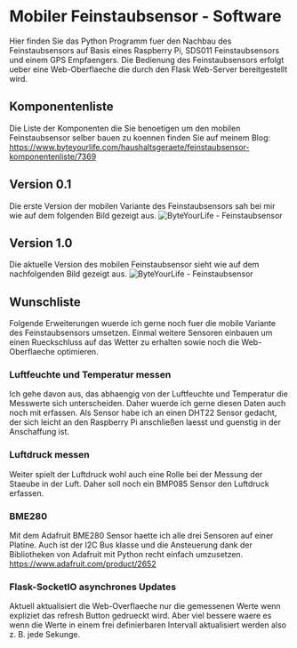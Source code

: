 # Mobiler Feinstaubsensor - Software
Hier finden Sie das Python Programm fuer den Nachbau des Feinstaubsensors auf Basis eines Raspberry Pi, SDS011 Feinstaubsensors und einem GPS Empfaengers. Die Bedienung des Feinstaubsensors erfolgt ueber eine Web-Oberflaeche die durch den Flask Web-Server bereitgestellt wird.
## Komponentenliste
Die Liste der Komponenten die Sie benoetigen um den mobilen Feinstaubsensor selber bauen zu koennen finden Sie auf meinem Blog: 
https://www.byteyourlife.com/haushaltsgeraete/feinstaubsensor-komponentenliste/7369

## Version 0.1
Die erste Version der mobilen Variante des Feinstaubsensors sah bei mir wie auf dem folgenden Bild gezeigt aus.
![ByteYourLife - Feinstaubsensor](https://www.byteyourlife.com/wp-content/uploads/2017/05/Mobiler_Feinstaubsensor_03-300x225.jpg)
## Version 1.0
Die aktuelle Version des mobilen Feinstaubsensor sieht wie auf dem nachfolgenden Bild gezeigt aus.
![ByteYourLife - Feinstaubsensor](https://www.byteyourlife.com/wp-content/uploads/2017/10/Feinstaubsensor_small-300x200.jpg)
## Wunschliste
Folgende Erweiterungen wuerde ich gerne noch fuer die mobile Variante des Feinstaubsensors umsetzen. Einmal weitere Sensoren einbauen um einen Rueckschluss auf das Wetter zu erhalten sowie noch die Web-Oberflaeche optimieren.
### Luftfeuchte und Temperatur messen
Ich gehe davon aus, das abhaengig von der Luftfeuchte und Temperatur die Messwerte sich unterscheiden. Daher wuerde ich gerne diesen Daten auch noch mit erfassen. Als Sensor habe ich an einen DHT22 Sensor gedacht, der sich leicht an den Raspberry Pi anschließen laesst und guenstig in der Anschaffung ist.
### Luftdruck messen
Weiter spielt der Luftdruck wohl auch eine Rolle bei der Messung der Staeube in der Luft. Daher soll noch ein BMP085 Sensor den Luftdruck erfassen. 
### BME280
Mit dem Adafruit BME280 Sensor haette ich alle drei Sensoren auf einer Platine. Auch ist der I2C Bus klasse und die Ansteuerung dank der Bibliotheken von Adafruit mit Python recht einfach umzusetzen.
https://www.adafruit.com/product/2652
### Flask-SocketIO asynchrones Updates
Aktuell aktualisiert die Web-Overflaeche nur die gemessenen Werte wenn expliziet das refresh Button gedrueckt wird. Aber viel bessere waere es wenn die Werte in einem frei definierbaren Intervall aktualisiert werden also z. B. jede Sekunge.
